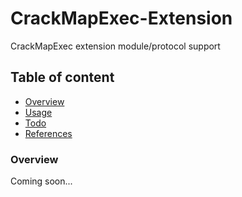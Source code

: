 # CrackMapExec-Extension
CrackMapExec extension module/protocol support

## Table of content

* [Overview](#overview)
* [Usage](#Usage)
* [Todo](#todo)
* [References](#References)

### Overview

Coming soon...
